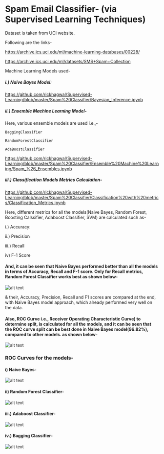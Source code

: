 # Spam Email Classifier- (via Supervised Learning Techniques)

  Dataset is taken from UCI website.
  

  Following are the links-
  

  https://archive.ics.uci.edu/ml/machine-learning-databases/00228/


  https://archive.ics.uci.edu/ml/datasets/SMS+Spam+Collection
  
  
  Machine Learning Models used-
  
  
##### i.) Naive Bayes Model: 
  
  https://github.com/rickhagwal/Supervised-Learning/blob/master/Spam%20Classifier/Bayesian_Inference.ipynb
  
  
##### ii.) Ensemble Machine Learning Model-

   Here, various ensemble models are used i.e.,- 
   
    BaggingClassifier
    
    RandomForestClassifier
    
    AdaBoostClassifier

   https://github.com/rickhagwal/Supervised-Learning/blob/master/Spam%20Classifier/Ensemble%20Machine%20Learning/Spam_%26_Ensembles.ipynb
   
##### iii.) Classification Models Metrics Calculation-

https://github.com/rickhagwal/Supervised-Learning/blob/master/Spam%20Classifier/Classification%20with%20metrics/Classification_Metrics.ipynb

Here, different metrics for all the models(Naive Bayes, Random Forest, Boosting Calssifier, Adaboost Classifier, SVM) are calculated such as- 

  i.) Accuracy: 

  ii.) Precision

  iii.) Recall

  iv) F-1 Score

#### And, it can be seen that Naive Bayes performed better than all the models in terms of Accuracy, Recall and F-1 score. Only for Recall metrics, Random Forest Classifier works best as shown below-


![alt text](https://github.com/rickhagwal/Supervised-Learning/blob/master/Spam%20Classifier/Metrics_Calculation_Image.PNG)



& their, Accuracy, Precision, Recall and F1 scores are compared at the end, with Naive Bayes model approach, which already performed very well on the data.

#### Also, ROC Curve i.e., Receiver Operating Characteristic Curve)  to determine split, is calculated for all the models, and it can be seen that the ROC curve split can be best done in Naive Bayes model(96.82%), compared to other models. as shown below-

![alt text](https://github.com/rickhagwal/Supervised-Learning/blob/master/Spam%20Classifier/ROC_Score.PNG)

### ROC Curves for the models-

#### i) Naive Bayes-

![alt text](https://github.com/rickhagwal/Supervised-Learning/blob/master/Spam%20Classifier/NB_roc.PNG)

#### ii) Random Forest Classifier-

![alt text](https://github.com/rickhagwal/Supervised-Learning/blob/master/Spam%20Classifier/RF_roc.PNG)

#### iii.) Adaboost Classifier-

![alt text](https://github.com/rickhagwal/Supervised-Learning/blob/master/Spam%20Classifier/Adaboost_roc.PNG)

#### iv.) Bagging Classifier-

![alt text](https://github.com/rickhagwal/Supervised-Learning/blob/master/Spam%20Classifier/Bag_roc.PNG)


